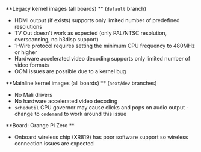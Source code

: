 **Legacy kernel images (all boards) ** (`default` branch)

- HDMI output (if exists) supports only limited number of predefined resolutions
- TV Out doesn't work as expected (only PAL/NTSC resolution, overscanning, no h3disp support)
- 1-Wire protocol requires setting the minimum CPU frequency to 480MHz or higher
- Hardware accelerated video decoding supports only limited number of video formats
- OOM issues are possible due to a kernel bug

**Mainline kernel images (all boards) ** (`next`/`dev` branches)

- No Mali drivers
- No hardware accelerated video decoding
- `schedutil` CPU governor may cause clicks and pops on audio output - change to `ondemand` to work around this issue

**Board: Orange Pi Zero **

- Onboard wireless chip (XR819) has poor software support so wireless connection issues are expected
